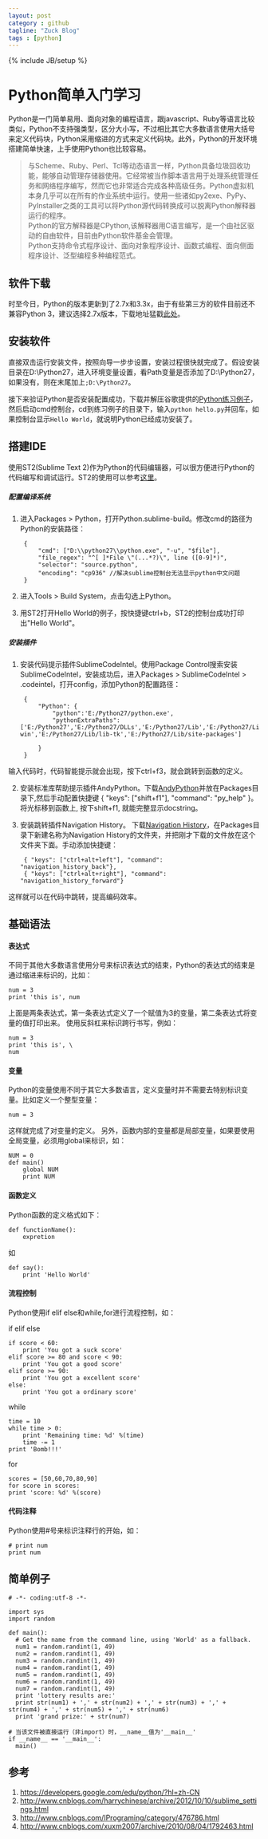 ```yaml
---
layout: post
category : github
tagline: "Zuck Blog"
tags : [python]
---
```

{% include JB/setup %}

# Python简单入门学习  

Python是一门简单易用、面向对象的编程语言，跟javascript、Ruby等语言比较类似，Python不支持强类型，区分大小写，不过相比其它大多数语言使用大括号来定义代码块，Python采用缩进的方式来定义代码块。此外，Python的开发环境搭建简单快速，上手使用Python也比较容易。
>与Scheme、Ruby、Perl、Tcl等动态语言一样，Python具备垃圾回收功能，能够自动管理存储器使用。它经常被当作脚本语言用于处理系统管理任务和网络程序编写，然而它也非常适合完成各种高级任务。Python虚拟机本身几乎可以在所有的作业系统中运行。使用一些诸如py2exe、PyPy、PyInstaller之类的工具可以将Python源代码转换成可以脱离Python解释器运行的程序。  
>Python的官方解释器是CPython,该解释器用C语言编写，是一个由社区驱动的自由软件，目前由Python软件基金会管理。  
>Python支持命令式程序设计、面向对象程序设计、函数式编程、面向侧面程序设计、泛型编程多种编程范式。

## 软件下载  

时至今日，Python的版本更新到了2.7x和3.3x，由于有些第三方的软件目前还不兼容Python 3，建议选择2.7x版本，下载地址猛戳[此处](http://www.python.org/download/)。

## 安装软件

直接双击运行安装文件，按照向导一步步设置，安装过程很快就完成了。假设安装目录在D:\Python27，进入环境变量设置，看Path变量是否添加了D:\Python27，如果没有，则在末尾加上`;D:\Python27`。  

接下来验证Python是否安装配置成功，下载并解压谷歌提供的[Python练习例子](https://developers.google.com/edu/python/google-python-exercises.zip?hl=zh-CN)，然后启动cmd控制台，cd到练习例子的目录下，输入`python hello.py`并回车，如果控制台显示`Hello World`，就说明Python已经成功安装了。

## 搭建IDE

使用ST2(Sublime Text 2)作为Python的代码编辑器，可以很方便进行Python的代码编写和调试运行。ST2的使用可以参考[这里](http://www.baidu.com/)。

##### 配置编译系统

1. 进入Packages > Python，打开Python.sublime-build。修改cmd的路径为Python的安装路径：

        {
            "cmd": ["D:\\python27\\python.exe", "-u", "$file"],
            "file_regex": "^[ ]*File \"(...*?)\", line ([0-9]*)",
            "selector": "source.python",
            "encoding": "cp936" //解决sublime控制台无法显示python中文问题
        }  

2. 进入Tools > Build System，点击勾选上Python。
3. 用ST2打开Hello World的例子，按快捷键ctrl+b，ST2的控制台成功打印出"Hello World"。  

##### 安装插件  

1. 安装代码提示插件SublimeCodeIntel。使用Package Control搜索安装SublimeCodeIntel，安装成功后，进入Packages > SublimeCodeIntel > .codeintel，打开config，添加Python的配置路径：  

        {
            "Python": {
                "python":'E:/Python27/python.exe',
                "pythonExtraPaths": ['E:/Python27','E:/Python27/DLLs','E:/Python27/Lib','E:/Python27/Lib/plat-win','E:/Python27/Lib/lib-tk','E:/Python27/Lib/site-packages']
            
            }
        }
输入代码时，代码智能提示就会出现，按下ctrl+f3，就会跳转到函数的定义。  

2. 安装标准库帮助提示插件AndyPython。下载[AndyPython](https://github.com/agibsonsw/AndyPython)并放在Packages目录下,然后手动配置快捷键 { "keys": ["shift+f1"], "command": "py_help" }。将光标移到函数上, 按下shift+f1, 就能完整显示docstring。 

3. 安装跳转插件Navigation History。 下载[Navigation History](https://github.com/optilude/SublimeTextMisc/blob/master/navigationHistory.py)，在Packages目录下新建名称为Navigation History的文件夹，并把刚才下载的文件放在这个文件夹下面。手动添加快捷键：  

        { "keys": ["ctrl+alt+left"], "command": "navigation_history_back"},
        { "keys": ["ctrl+alt+right"], "command": "navigation_history_forward"}  
这样就可以在代码中跳转，提高编码效率。

## 基础语法  

#### 表达式  

不同于其他大多数语言使用分号来标识表达式的结束，Python的表达式的结束是通过缩进来标识的，比如：  

    num = 3
    print 'this is', num  
上面是两条表达式，第一条表达式定义了一个赋值为3的变量，第二条表达式将变量的值打印出来。
使用反斜杠来标识跨行书写，例如：  

    num = 3
    print 'this is', \
    num  

#### 变量  

Python的变量使用不同于其它大多数语言，定义变量时并不需要去特别标识变量。比如定义一个整型变量：  
        
    num = 3
这样就完成了对变量的定义。
另外，函数内部的变量都是局部变量，如果要使用全局变量，必须用global来标识，如：  

    NUM = 0
    def main()
        global NUM
        print NUM

#### 函数定义  

Python函数的定义格式如下：  

    def functionName():
        expretion

如 
    
    def say():
        print 'Hello World' 

#### 流程控制  

Python使用if elif else和while,for进行流程控制，如：  

if elif else

    if score < 60:
        print 'You got a suck score'
    elif score >= 80 and score < 90:
        print 'You got a good score'
    elif score >= 90:
        print 'You got a excellent score'
    else:
        print 'You got a ordinary score'

while  

    time = 10
    while time > 0:
        print 'Remaining time: %d' %(time)
        time -= 1
    print 'Bomb!!!'   

for  

    scores = [50,60,70,80,90]
    for score in scores:
    print 'score: %d' %(score)

#### 代码注释  

Python使用#号来标识注释行的开始，如：  

    # print num  
    print num

## 简单例子  

    # -*- coding:utf-8 -*-

    import sys
    import random

    def main():
      # Get the name from the command line, using 'World' as a fallback.
      num1 = random.randint(1, 49)
      num2 = random.randint(1, 49)
      num3 = random.randint(1, 49)
      num4 = random.randint(1, 49)
      num5 = random.randint(1, 49)
      num6 = random.randint(1, 49)
      num7 = random.randint(1, 49)
      print 'lottery results are:'
      print str(num1) + ',' + str(num2) + ',' + str(num3) + ',' + str(num4) + ',' + str(num5) + ',' + str(num6)
      print 'grand prize:' + str(num7)

    # 当该文件被直接运行（非import）时，__name__值为'__main__'
    if __name__ == '__main__':
      main()

## 参考  

1. <https://developers.google.com/edu/python/?hl=zh-CN>
2. <http://www.cnblogs.com/harrychinese/archive/2012/10/10/sublime_settings.html>
3. <http://www.cnblogs.com/IPrograming/category/476786.html>
4. <http://www.cnblogs.com/xuxm2007/archive/2010/08/04/1792463.html>